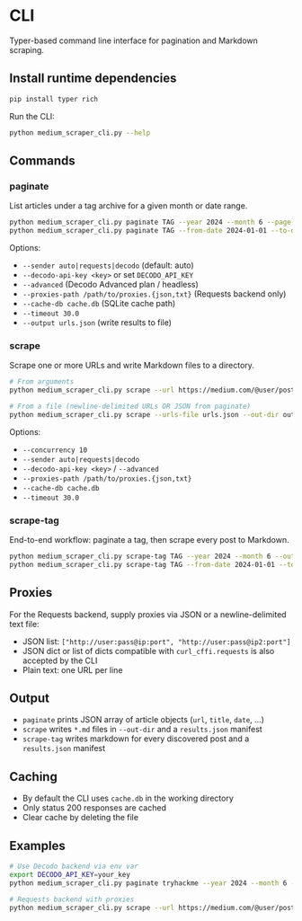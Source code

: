 # CLI

Typer-based command line interface for pagination and Markdown scraping.

## Install runtime dependencies

```bash
pip install typer rich
```

Run the CLI:

```bash
python medium_scraper_cli.py --help
```

## Commands

### paginate

List articles under a tag archive for a given month or date range.

```bash
python medium_scraper_cli.py paginate TAG --year 2024 --month 6 --page-size 50
python medium_scraper_cli.py paginate TAG --from-date 2024-01-01 --to-date 2024-03-01 --output urls.json
```

Options:

- `--sender auto|requests|decodo` (default: auto)
- `--decodo-api-key <key>` or set `DECODO_API_KEY`
- `--advanced` (Decodo Advanced plan / headless)
- `--proxies-path /path/to/proxies.{json,txt}` (Requests backend only)
- `--cache-db cache.db` (SQLite cache path)
- `--timeout 30.0`
- `--output urls.json` (write results to file)

### scrape

Scrape one or more URLs and write Markdown files to a directory.

```bash
# From arguments
python medium_scraper_cli.py scrape --url https://medium.com/@user/post1 https://medium.com/@user/post2 --out-dir out/

# From a file (newline-delimited URLs OR JSON from paginate)
python medium_scraper_cli.py scrape --urls-file urls.json --out-dir out/
```

Options:

- `--concurrency 10`
- `--sender auto|requests|decodo`
- `--decodo-api-key <key>` / `--advanced`
- `--proxies-path /path/to/proxies.{json,txt}`
- `--cache-db cache.db`
- `--timeout 30.0`

### scrape-tag

End-to-end workflow: paginate a tag, then scrape every post to Markdown.

```bash
python medium_scraper_cli.py scrape-tag TAG --year 2024 --month 6 --out-dir out/
python medium_scraper_cli.py scrape-tag TAG --from-date 2024-01-01 --to-date 2024-02-01 --out-dir out/
```

## Proxies

For the Requests backend, supply proxies via JSON or a newline-delimited text file:

- JSON list: `["http://user:pass@ip:port", "http://user:pass@ip2:port"]`
- JSON dict or list of dicts compatible with `curl_cffi.requests` is also accepted by the CLI
- Plain text: one URL per line

## Output

- `paginate` prints JSON array of article objects (`url`, `title`, `date`, ...)
- `scrape` writes `*.md` files in `--out-dir` and a `results.json` manifest
- `scrape-tag` writes markdown for every discovered post and a `results.json` manifest

## Caching

- By default the CLI uses `cache.db` in the working directory
- Only status 200 responses are cached
- Clear cache by deleting the file

## Examples

```bash
# Use Decodo backend via env var
export DECODO_API_KEY=your_key
python medium_scraper_cli.py paginate tryhackme --year 2024 --month 6 --page-size 100

# Requests backend with proxies
python medium_scraper_cli.py scrape --url https://medium.com/@user/post1 --sender requests --proxies-path proxies.txt
``` 